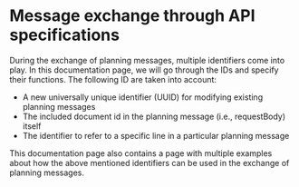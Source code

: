 # Message exchange through API specifications

During the exchange of planning messages, multiple identifiers come into play. In this documentation page, we will go through the IDs and specify their functions. The following ID are taken into account:

- A new universally unique identifier (UUID) for modifying existing planning messages
- The included document id in the planning message (i.e., requestBody) itself
- The identifier to refer to a specific line in a particular planning message

This documentation page also contains a page with multiple examples about how the above mentioned identifiers can be used in the exchange of planning messages.
